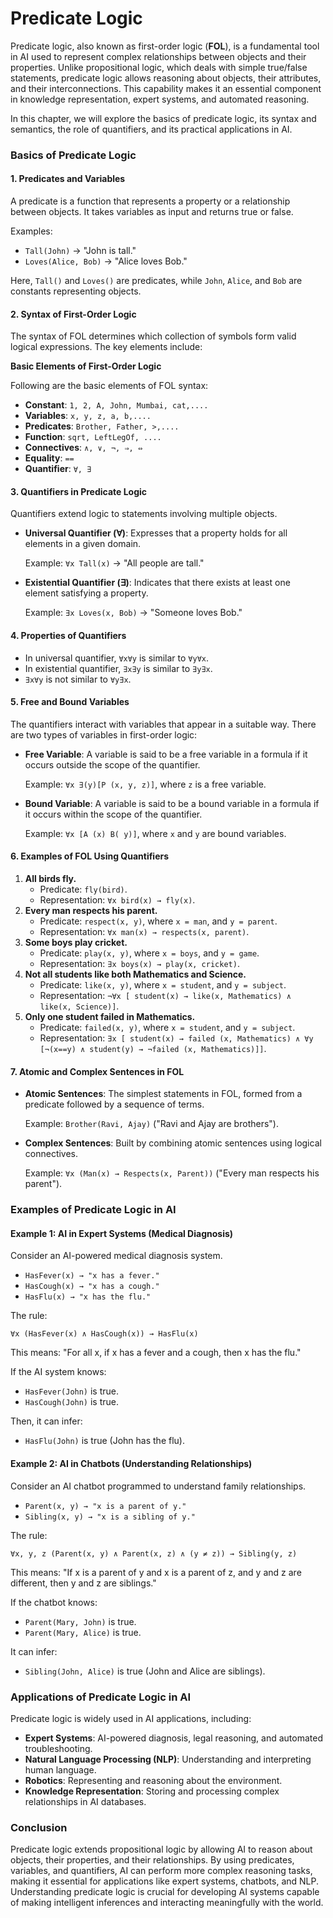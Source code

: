 # Predicate Logic

Predicate logic, also known as first-order logic (**FOL**), is a fundamental tool in AI used to represent complex relationships between objects and their properties. Unlike propositional logic, which deals with simple true/false statements, predicate logic allows reasoning about objects, their attributes, and their interconnections. This capability makes it an essential component in knowledge representation, expert systems, and automated reasoning.

In this chapter, we will explore the basics of predicate logic, its syntax and semantics, the role of quantifiers, and its practical applications in AI.

### **Basics of Predicate Logic**

#### **1. Predicates and Variables**

A predicate is a function that represents a property or a relationship between objects. It takes variables as input and returns true or false.

Examples:

* `Tall(John)` → "John is tall."
* `Loves(Alice, Bob)` → "Alice loves Bob."

Here, `Tall()` and `Loves()` are predicates, while `John`, `Alice`, and `Bob` are constants representing objects.

#### **2. Syntax of First-Order Logic**

The syntax of FOL determines which collection of symbols form valid logical expressions. The key elements include:

**Basic Elements of First-Order Logic**

Following are the basic elements of FOL syntax:

* **Constant**: `1, 2, A, John, Mumbai, cat,....`
* **Variables**: `x, y, z, a, b,....`
* **Predicates**: `Brother, Father, >,....`
* **Function**: `sqrt, LeftLegOf, ....`
* **Connectives**: `∧, ∨, ¬, ⇒, ⇔`
* **Equality**: `==`
* **Quantifier**: `∀, ∃`

#### **3. Quantifiers in Predicate Logic**

Quantifiers extend logic to statements involving multiple objects.

*   **Universal Quantifier (∀)**: Expresses that a property holds for all elements in a given domain.

    Example: `∀x Tall(x)` → "All people are tall."
*   **Existential Quantifier (∃)**: Indicates that there exists at least one element satisfying a property.

    Example: `∃x Loves(x, Bob)` → "Someone loves Bob."

#### **4. Properties of Quantifiers**

* In universal quantifier, `∀x∀y` is similar to `∀y∀x`.
* In existential quantifier, `∃x∃y` is similar to `∃y∃x`.
* `∃x∀y` is not similar to `∀y∃x`.

#### **5. Free and Bound Variables**

The quantifiers interact with variables that appear in a suitable way. There are two types of variables in first-order logic:

*   **Free Variable**: A variable is said to be a free variable in a formula if it occurs outside the scope of the quantifier.

    Example: `∀x ∃(y)[P (x, y, z)]`, where `z` is a free variable.
*   **Bound Variable**: A variable is said to be a bound variable in a formula if it occurs within the scope of the quantifier.

    Example: `∀x [A (x) B( y)]`, where `x` and `y` are bound variables.

#### **6. Examples of FOL Using Quantifiers**

1. **All birds fly.**
   * Predicate: `fly(bird)`.
   * Representation: `∀x bird(x) → fly(x)`.
2. **Every man respects his parent.**
   * Predicate: `respect(x, y)`, where `x = man`, and `y = parent`.
   * Representation: `∀x man(x) → respects(x, parent)`.
3. **Some boys play cricket.**
   * Predicate: `play(x, y)`, where `x = boys`, and `y = game`.
   * Representation: `∃x boys(x) → play(x, cricket)`.
4. **Not all students like both Mathematics and Science.**
   * Predicate: `like(x, y)`, where `x = student`, and `y = subject`.
   * Representation: `¬∀x [ student(x) → like(x, Mathematics) ∧ like(x, Science)]`.
5. **Only one student failed in Mathematics.**
   * Predicate: `failed(x, y)`, where `x = student`, and `y = subject`.
   * Representation: `∃x [ student(x) → failed (x, Mathematics) ∧ ∀y [¬(x==y) ∧ student(y) → ¬failed (x, Mathematics)]]`.

#### **7. Atomic and Complex Sentences in FOL**

*   **Atomic Sentences**: The simplest statements in FOL, formed from a predicate followed by a sequence of terms.

    Example: `Brother(Ravi, Ajay)` ("Ravi and Ajay are brothers").
*   **Complex Sentences**: Built by combining atomic sentences using logical connectives.

    Example: `∀x (Man(x) → Respects(x, Parent))` ("Every man respects his parent").

### **Examples of Predicate Logic in AI**

#### **Example 1: AI in Expert Systems (Medical Diagnosis)**

Consider an AI-powered medical diagnosis system.

* `HasFever(x) → "x has a fever."`
* `HasCough(x) → "x has a cough."`
* `HasFlu(x) → "x has the flu."`

The rule:

`∀x (HasFever(x) ∧ HasCough(x)) → HasFlu(x)`

This means: "For all x, if x has a fever and a cough, then x has the flu."

If the AI system knows:

* `HasFever(John)` is true.
* `HasCough(John)` is true.

Then, it can infer:

* `HasFlu(John)` is true (John has the flu).

#### **Example 2: AI in Chatbots (Understanding Relationships)**

Consider an AI chatbot programmed to understand family relationships.

* `Parent(x, y) → "x is a parent of y."`
* `Sibling(x, y) → "x is a sibling of y."`

The rule:

`∀x, y, z (Parent(x, y) ∧ Parent(x, z) ∧ (y ≠ z)) → Sibling(y, z)`

This means: "If x is a parent of y and x is a parent of z, and y and z are different, then y and z are siblings."

If the chatbot knows:

* `Parent(Mary, John)` is true.
* `Parent(Mary, Alice)` is true.

It can infer:

* `Sibling(John, Alice)` is true (John and Alice are siblings).

### **Applications of Predicate Logic in AI**

Predicate logic is widely used in AI applications, including:

* **Expert Systems**: AI-powered diagnosis, legal reasoning, and automated troubleshooting.
* **Natural Language Processing (NLP)**: Understanding and interpreting human language.
* **Robotics**: Representing and reasoning about the environment.
* **Knowledge Representation**: Storing and processing complex relationships in AI databases.

### **Conclusion**

Predicate logic extends propositional logic by allowing AI to reason about objects, their properties, and their relationships. By using predicates, variables, and quantifiers, AI can perform more complex reasoning tasks, making it essential for applications like expert systems, chatbots, and NLP. Understanding predicate logic is crucial for developing AI systems capable of making intelligent inferences and interacting meaningfully with the world.
